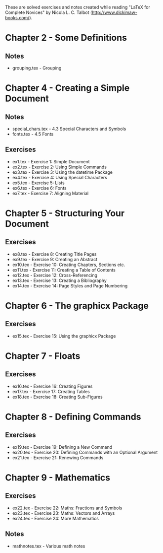 These are solved exercises and notes created while reading "LaTeX for Complete
Novices" by Nicola L. C. Talbot (http://www.dickimaw-books.com/).

# Chapter 2 - Some Definitions
## Notes
- grouping.tex - Grouping

# Chapter 4 - Creating a Simple Document
## Notes
- special_chars.tex - 4.3 Special Characters and Symbols
- fonts.tex - 4.5 Fonts

## Exercises
- ex1.tex - Exercise 1: Simple Document
- ex2.tex - Exercise 2: Using Simple Commands
- ex3.tex - Exercise 3: Using the datetime Package
- ex4.tex - Exercise 4: Using Special Characters
- ex5.tex - Exercise 5: Lists
- ex6.tex - Exercise 6: Fonts
- ex7.tex - Exercise 7: Aligning Material

# Chapter 5 - Structuring Your Document
## Exercises
- ex8.tex  - Exercise 8: Creating Title Pages
- ex9.tex  - Exercise 9: Creating an Abstract
- ex10.tex - Exercise 10: Creating Chapters, Sections etc.
- ex11.tex - Exercise 11: Creating a Table of Contents
- ex12.tex - Exercise 12: Cross-Referencing
- ex13.tex - Exercise 13: Creating a Bibliography
- ex14.tex - Exercise 14: Page Styles and Page Numbering

# Chapter 6 - The graphicx Package
## Exercises
- ex15.tex - Exercise 15: Using the graphicx Package

# Chapter 7 - Floats
## Exercises
- ex16.tex - Exercise 16: Creating Figures
- ex17.tex - Exercise 17: Creating Tables
- ex18.tex - Exercise 18: Creating Sub-Figures

# Chapter 8 - Defining Commands
## Exercises
- ex19.tex - Exercise 19: Defining a New Command
- ex20.tex - Exercise 20: Defining Commands with an Optional Argument
- ex21.tex - Exercise 21: Renewing Commands

# Chapter 9 - Mathematics
## Exercises
- ex22.tex - Exercise 22: Maths: Fractions and Symbols
- ex23.tex - Exercise 23: Maths: Vectors and Arrays
- ex24.tex - Exercise 24: More Mathematics
## Notes
- mathnotes.tex - Various math notes
